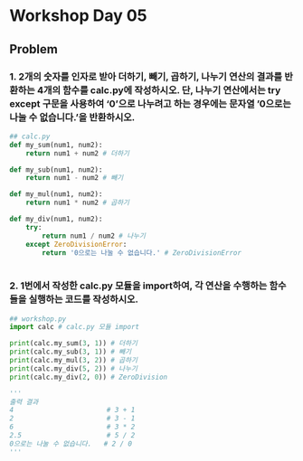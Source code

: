 # Workshop Day 05

## Problem

### 1. 2개의 숫자를 인자로 받아 더하기, 빼기, 곱하기, 나누기 연산의 결과를 반환하는 4개의 함수를 calc.py에 작성하시오. 단, 나누기 연산에서는 try except 구문을 사용하여 ‘0’으로 나누려고 하는 경우에는 문자열 ’0으로는 나눌 수 없습니다.’을 반환하시오.

```python
## calc.py
def my_sum(num1, num2):
    return num1 + num2 # 더하기

def my_sub(num1, num2):
    return num1 - num2 # 빼기

def my_mul(num1, num2):
    return num1 * num2 # 곱하기

def my_div(num1, num2):
    try:
        return num1 / num2 # 나누기
    except ZeroDivisionError:
        return '0으로는 나눌 수 없습니다.' # ZeroDivisionError
    
```

### 2. 1번에서 작성한 calc.py 모듈을 import하여, 각 연산을 수행하는 함수들을 실행하는 코드를 작성하시오.
```python
## workshop.py
import calc # calc.py 모듈 import

print(calc.my_sum(3, 1)) # 더하기
print(calc.my_sub(3, 1)) # 빼기
print(calc.my_mul(3, 2)) # 곱하기
print(calc.my_div(5, 2)) # 나누기
print(calc.my_div(2, 0)) # ZeroDivision

'''
출력 결과
4						# 3 + 1
2						# 3 - 1
6						# 3 * 2
2.5						# 5 / 2
0으로는 나눌 수 없습니다.	  # 2 / 0
'''
```

